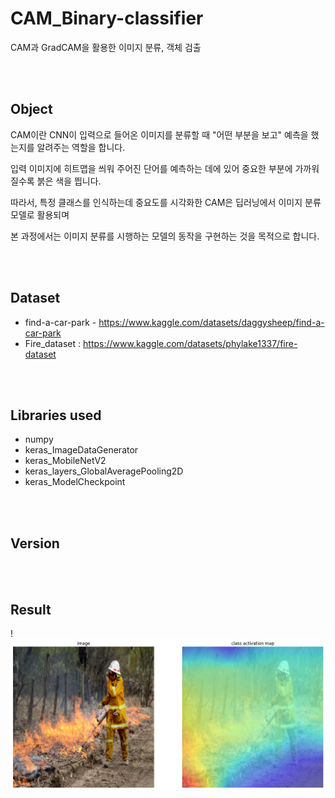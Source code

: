 # CAM_Binary-classifier

CAM과 GradCAM을 활용한 이미지 분류, 객체 검출

<br /><br /> 
## Object

CAM이란 CNN이 입력으로 들어온 이미지를 분류할 때 "어떤 부분을 보고" 예측을 했는지를 알려주는 역할을 합니다.

입력 이미지에 히트맵을 씌워 주어진 단어를 예측하는 데에 있어 중요한 부분에 가까워질수록 붉은 색을 띕니다.

따라서, 특정 클래스를 인식하는데 중요도를 시각화한 CAM은 딥러닝에서 이미지 분류 모델로 활용되며

본 과정에서는 이미지 분류를 시행하는 모델의 동작을 구현하는 것을 목적으로 합니다.

<br /><br /> 
## Dataset

- find-a-car-park - https://www.kaggle.com/datasets/daggysheep/find-a-car-park
- Fire_dataset : https://www.kaggle.com/datasets/phylake1337/fire-dataset

<br /><br /> 
## Libraries used

- numpy
- keras_ImageDataGenerator
- keras_MobileNetV2
- keras_layers_GlobalAveragePooling2D
- keras_ModelCheckpoint

<br /><br /> 
## Version

<br /><br /> 
## Result

!<img src="image/fire_activation.image.png">

